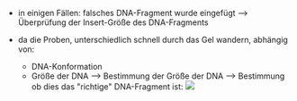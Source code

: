 - in einigen Fällen: falsches DNA-Fragment wurde eingefügt --> Überprüfung der Insert-Größe des DNA-Fragments

- da die Proben, unterschiedlich schnell durch das Gel wandern, abhängig von:
	- DNA-Konformation
	- Größe der DNA
--> Bestimmung der Größe der DNA --> Bestimmung ob dies das "richtige" DNA-Fragment ist:
![](Pasted%20image%2020240115104851.png)
